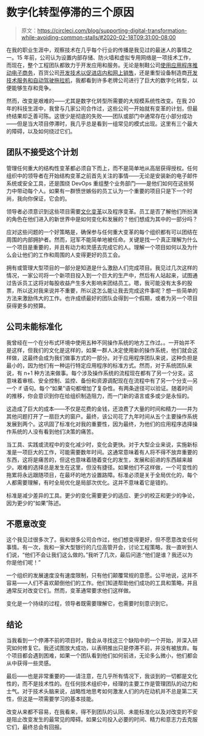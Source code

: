 # 数字化转型停滞的三个原因

> 原文：<https://circleci.com/blog/supporting-digital-transformation-while-avoiding-common-stalls/#2020-02-18T09:31:00-08:00>

在我的职业生涯中，观察技术在几乎每个行业的传播是我见过的最迷人的事情之一。15 年前，公司认为设置内部存储、防火墙和虚拟专用网络是一项技术工作，而现在，整个工程团队都致力于开发应用和服务。无论是制鞋公司[使用应用程序推动电子商务](https://digiday.com/marketing/how-adidas-is-using-apps-to-fuel-its-e-commerce-ambitions/)，百货公司[开发技术以促进店内和网上销售](https://fortune.com/longform/nordstrom-high-touch-tech-fortune-500/)，还是重型设备制造商[开发技术服务和自动驾驶拖拉机](https://www.chicagobusiness.com/technology/entering-race-tip-top-tech-talent-caterpillar)，我都看到许多老牌公司进行了巨大的数字化转型，以便能够生存和竞争。

然而，改变是艰难的——尤其是数字化转型所需要的大规模系统性改变。在我 20 年的科技生涯中，我曾与几家公司合作过，这些公司一开始就有变革的计划，但最终结果却乏善可陈。这很少是彻底的失败——团队或部门中通常存在小部分成功——但是当大项目停滞时，我几乎总是看到一组常见的模式出现。这里有三个最大的障碍，以及如何绕过它们。

## 团队不接受这个计划

管理任何重大的结构性变革都必须自下而上，而不是简单地从高层获得授权。任何组织中的领导者在开始结构变革之前首先关注的事情——无论是安装新的电子邮件系统或安全工具，还是围绕 DevOps 重组整个业务部门——是他们如何在这些努力中带动每个人。如果有一群愤世嫉俗的员工认为一个重要的项目只是下一个时尚，我向你保证，它会的。

领导者必须意识到这些项目需要[文化变革](https://circleci.com/blog/how-to-lead-your-team-to-devops-maturity/)以及程序变革。员工是否了解他们所扮演的角色在他们进入的新世界中是如何变化和发展的？他们想成为其中的一部分吗？

应对这些问题的一个好策略是，确保参与任何重大变革的每个组织都有可以团结在周围的内部拥护者。然而，冠军不能简单地被任命。关键是找一个真正理解为什么一个项目是重要的，并且有动力和灵感去完成它的人。理解一个项目如何以及为什么会让他们的工作和周围的人变得更好的员工会。

拥有或管理大型项目的一部分是知道是什么激励人们完成项目。我见过几次这样的情况，一家公司将一个新项目投入到一个巨大的生产中，然后有人站起来，试图通过告诉员工这将对每股收益产生多大影响来团结员工。嗯，我可能没有太多的股票，所以这对我来说并不重要，所以这怎么能让我去完成这件事呢？想一些简单的方法来激励伟大的工作。也许成绩最好的团队会得到一个假期，或者为另一个项目获得更多的预算。

## 公司未能标准化

我曾经在一个在分布式环境中使用五种不同操作系统的地方工作过。。一开始并不是这样，但我们的文化是这样的，如果一群人决定使用新的操作系统，他们就会这样做，这最终会成为我们做事方式的一部分。对于应用程序团队来说，这种负担是最小的，因为他们有一种运行特定应用程序的标准方式。然而，对于系统团队来说，有 n+1 种方法来做事。每个涉及操作系统的流程现在都有了另一个分支。这意味着审核、安全控制、监控、备份和资源调配现在在流程中有了另一个分支—另一个 if 语句。每个“如果”语句都增加了复杂性。有两条途径可以验证。随着时间的推移，你会意识到你在给组织制造阻力，而一门新的语言或多或少是永恒的。

这造成了巨大的成本——不仅是花费的金钱，还浪费了大量的时间和精力——并为其他问题打开了一扇巨大的窗户。最终，该公司花了九年时间从五个主要操作系统发展到两个。这巩固了标准化对我的重要性，因为最终，为他们的应用程序选择操作系统的人没有看到他们决策的痛苦。

当工具、实践或流程中的变化减少时，变化会更快。对于大型企业来说，实施新标准是一项巨大的工作，可能需要数年时间。这通常意味着有人将不得不放弃重要的东西，这将是痛苦的，但这也意味着随着变化的发生，发展和前进的东西越来越少。艰难的选择总是发生在这里，但没有捷径。如果他们不这样做，一个可变性的拖累将永远跟随项目，在最坏的地方设置路障。标准必须是关于全局优化的，每个人都需要理解，有时全局优化是局部次优化。这并不意味着它是错的。

标准是减少差异的工具。更少的变化需要更少的适应、更少的校正和更少的争论，因为更少的“如果”陈述。

## 不愿意改变

这个我见过很多次了。我和很多公司合作过，他们想变得更好，但不愿意改变任何事情。有一次，我和一家大型银行的几位高管开会，讨论工程策略，我一直听到人们说，“他们不会让我们这么做的。”我听了几次，最后问道:“他们是谁？我还以为你是他们呢！”

一个组织的发展速度没有速度限制，只有他们颠覆常规的意愿。公平地说，这并不容易——人们不喜欢颠倒他们的工作。他们知道帮助他们成功的工具和策略，并且通常反对改变它们。然而，变革通常要求他们这样做。

变化是一个持续的过程，领导者既需要理解它，也需要时刻意识到它。

## 结论

当我看到一个停滞不前的项目时，我会从寻找这三个缺陷中的一个开始，并深入研究如何修复它。我还试图放大成功，以表明推出只是停滞不前，并没有被放弃。每个项目都会遇到困难，如果一个团队看到他们如何前进，无论多么微小，他们都会从中获得一些灵感。

最后——也是非常重要的——请注意，在几乎所有情况下，我谈到的一切都是文化性的，而不是技术性的。在任何技术组织中，经理的主要工作是管理团队的动力和士气。对于技术头脑来说，战略性地思考如何激发人们的内在动机并不总是第二天性，但这是一项需要学习的基本技能。

改变从来都不容易，在我看来，得不到团队的认同、未能标准化以及对改变的不安是阻止改变发生的最常见的障碍。如果公司投入必要的时间、精力和意志力去克服它们，最终总会有回报。